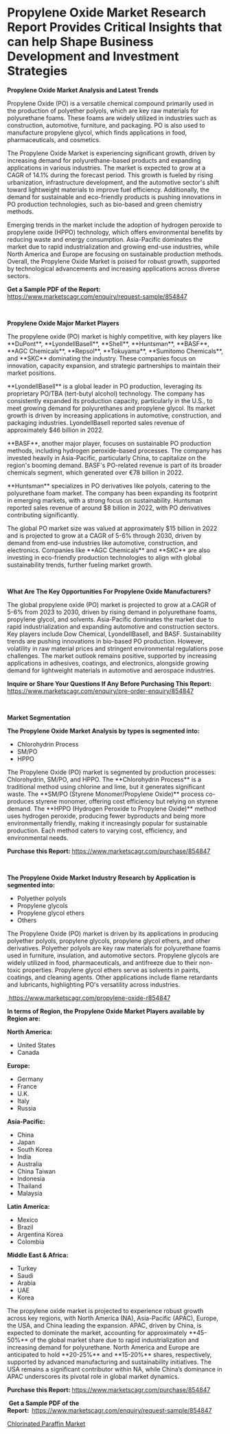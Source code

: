 <p><h1>Propylene Oxide Market Research Report Provides Critical Insights that can help Shape Business Development and Investment Strategies</h1></p><p><strong>Propylene Oxide Market Analysis and Latest Trends</strong></p>
<p><p>Propylene Oxide (PO) is a versatile chemical compound primarily used in the production of polyether polyols, which are key raw materials for polyurethane foams. These foams are widely utilized in industries such as construction, automotive, furniture, and packaging. PO is also used to manufacture propylene glycol, which finds applications in food, pharmaceuticals, and cosmetics.</p><p>The Propylene Oxide Market is experiencing significant growth, driven by increasing demand for polyurethane-based products and expanding applications in various industries. The market is expected to grow at a CAGR of 14.1% during the forecast period. This growth is fueled by rising urbanization, infrastructure development, and the automotive sector's shift toward lightweight materials to improve fuel efficiency. Additionally, the demand for sustainable and eco-friendly products is pushing innovations in PO production technologies, such as bio-based and green chemistry methods.</p><p>Emerging trends in the market include the adoption of hydrogen peroxide to propylene oxide (HPPO) technology, which offers environmental benefits by reducing waste and energy consumption. Asia-Pacific dominates the market due to rapid industrialization and growing end-use industries, while North America and Europe are focusing on sustainable production methods. Overall, the Propylene Oxide Market is poised for robust growth, supported by technological advancements and increasing applications across diverse sectors.</p></p>
<p><strong>Get a Sample PDF of the Report:&nbsp;</strong> <a href="https://www.marketscagr.com/enquiry/request-sample/854847?utm_campaign=1868&utm_medium=2&utm_source=Github&utm_content=ia&utm_term=26012025&utm_id=propylene-oxide">https://www.marketscagr.com/enquiry/request-sample/854847</a></p>
<p>&nbsp;</p>
<p><strong>Propylene Oxide Major Market Players</strong></p>
<p><p>The propylene oxide (PO) market is highly competitive, with key players like **DuPont**, **LyondellBasell**, **Shell**, **Huntsman**, **BASF**, **AGC Chemicals**, **Repsol**, **Tokuyama**, **Sumitomo Chemicals**, and **SKC** dominating the industry. These companies focus on innovation, capacity expansion, and strategic partnerships to maintain their market positions.</p><p>**LyondellBasell** is a global leader in PO production, leveraging its proprietary PO/TBA (tert-butyl alcohol) technology. The company has consistently expanded its production capacity, particularly in the U.S., to meet growing demand for polyurethanes and propylene glycol. Its market growth is driven by increasing applications in automotive, construction, and packaging industries. LyondellBasell reported sales revenue of approximately $46 billion in 2022.</p><p>**BASF**, another major player, focuses on sustainable PO production methods, including hydrogen peroxide-based processes. The company has invested heavily in Asia-Pacific, particularly China, to capitalize on the region's booming demand. BASF's PO-related revenue is part of its broader chemicals segment, which generated over €78 billion in 2022.</p><p>**Huntsman** specializes in PO derivatives like polyols, catering to the polyurethane foam market. The company has been expanding its footprint in emerging markets, with a strong focus on sustainability. Huntsman reported sales revenue of around $8 billion in 2022, with PO derivatives contributing significantly.</p><p>The global PO market size was valued at approximately $15 billion in 2022 and is projected to grow at a CAGR of 5-6% through 2030, driven by demand from end-use industries like automotive, construction, and electronics. Companies like **AGC Chemicals** and **SKC** are also investing in eco-friendly production technologies to align with global sustainability trends, further fueling market growth.</p></p>
<p>&nbsp;</p>
<p><strong>What Are The Key Opportunities For Propylene Oxide Manufacturers?</strong></p>
<p><p>The global propylene oxide (PO) market is projected to grow at a CAGR of 5-6% from 2023 to 2030, driven by rising demand in polyurethane foams, propylene glycol, and solvents. Asia-Pacific dominates the market due to rapid industrialization and expanding automotive and construction sectors. Key players include Dow Chemical, LyondellBasell, and BASF. Sustainability trends are pushing innovations in bio-based PO production. However, volatility in raw material prices and stringent environmental regulations pose challenges. The market outlook remains positive, supported by increasing applications in adhesives, coatings, and electronics, alongside growing demand for lightweight materials in automotive and aerospace industries.</p></p>
<p><strong>Inquire or Share Your Questions If Any Before Purchasing This Report:</strong> <a href="https://www.marketscagr.com/enquiry/pre-order-enquiry/854847?utm_campaign=1868&utm_medium=2&utm_source=Github&utm_content=ia&utm_term=26012025&utm_id=propylene-oxide">https://www.marketscagr.com/enquiry/pre-order-enquiry/854847</a></p>
<p>&nbsp;</p>
<p><strong>Market Segmentation</strong></p>
<p><strong>The Propylene Oxide Market Analysis by types is segmented into:</strong></p>
<p><ul><li>Chlorohydrin Process</li><li>SM/PO</li><li>HPPO</li></ul></p>
<p><p>The Propylene Oxide (PO) market is segmented by production processes: Chlorohydrin, SM/PO, and HPPO. The **Chlorohydrin Process** is a traditional method using chlorine and lime, but it generates significant waste. The **SM/PO (Styrene Monomer/Propylene Oxide)** process co-produces styrene monomer, offering cost efficiency but relying on styrene demand. The **HPPO (Hydrogen Peroxide to Propylene Oxide)** method uses hydrogen peroxide, producing fewer byproducts and being more environmentally friendly, making it increasingly popular for sustainable production. Each method caters to varying cost, efficiency, and environmental needs.</p></p>
<p><strong>Purchase this Report:&nbsp;</strong><a href="https://www.marketscagr.com/purchase/854847?utm_campaign=1868&utm_medium=2&utm_source=Github&utm_content=ia&utm_term=26012025&utm_id=propylene-oxide">https://www.marketscagr.com/purchase/854847</a></p>
<p>&nbsp;</p>
<p><strong>The Propylene Oxide Market Industry Research by Application is segmented into:</strong></p>
<p><ul><li>Polyether polyols</li><li>Propylene glycols</li><li>Propylene glycol ethers</li><li>Others</li></ul></p>
<p><p>The Propylene Oxide (PO) market is driven by its applications in producing polyether polyols, propylene glycols, propylene glycol ethers, and other derivatives. Polyether polyols are key raw materials for polyurethane foams used in furniture, insulation, and automotive sectors. Propylene glycols are widely utilized in food, pharmaceuticals, and antifreeze due to their non-toxic properties. Propylene glycol ethers serve as solvents in paints, coatings, and cleaning agents. Other applications include flame retardants and lubricants, highlighting PO's versatility across industries.</p></p>
<p><a href="https://www.marketscagr.com/propylene-oxide-r854847?utm_campaign=1868&utm_medium=2&utm_source=Github&utm_content=ia&utm_term=26012025&utm_id=propylene-oxide">&nbsp;https://www.marketscagr.com/propylene-oxide-r854847</a></p>
<p><strong>In terms of Region, the Propylene Oxide Market Players available by Region are:</strong></p>
<p>
    <p> <strong> North America: </strong>
        <ul>
            <li>United States</li>
            <li>Canada</li>
        </ul>
        </p> 
    <p> <strong> Europe: </strong>
        <ul>
            <li>Germany</li>
            <li>France</li>
            <li>U.K.</li>
            <li>Italy</li>
            <li>Russia</li>
        </ul>
        </p> 
    <p> <strong> Asia-Pacific: </strong>
        <ul>
            <li>China</li>
            <li>Japan</li>
            <li>South Korea</li>
            <li>India</li>
            <li>Australia</li>
            <li>China Taiwan</li>
            <li>Indonesia</li>
            <li>Thailand</li>
            <li>Malaysia</li>
        </ul>
        </p> 
    <p> <strong> Latin America: </strong>
        <ul>
            <li>Mexico</li>
            <li>Brazil</li>
            <li>Argentina Korea</li>
            <li>Colombia</li>
        </ul>
        </p> 
    <p> <strong> Middle East & Africa: </strong>
        <ul>
            <li>Turkey</li>
            <li>Saudi</li>
            <li>Arabia</li>
            <li>UAE</li>
            <li>Korea</li>
        </ul>
    </p>
    </p>
<p><p>The propylene oxide market is projected to experience robust growth across key regions, with North America (NA), Asia-Pacific (APAC), Europe, the USA, and China leading the expansion. APAC, driven by China, is expected to dominate the market, accounting for approximately **45-50%** of the global market share due to rapid industrialization and increasing demand for polyurethane. North America and Europe are anticipated to hold **20-25%** and **15-20%** shares, respectively, supported by advanced manufacturing and sustainability initiatives. The USA remains a significant contributor within NA, while China’s dominance in APAC underscores its pivotal role in global market dynamics.</p></p>
<p><strong>Purchase this Report: </strong><a href="https://www.marketscagr.com/purchase/854847?utm_campaign=1868&utm_medium=2&utm_source=Github&utm_content=ia&utm_term=26012025&utm_id=propylene-oxide">https://www.marketscagr.com/purchase/854847</a></p>
<p>&nbsp;<strong>Get a Sample PDF of the Report:&nbsp;&nbsp;</strong><a href="https://www.marketscagr.com/enquiry/request-sample/854847?utm_campaign=1868&utm_medium=2&utm_source=Github&utm_content=ia&utm_term=26012025&utm_id=propylene-oxide">https://www.marketscagr.com/enquiry/request-sample/854847</a></p>
<p><strong></strong></p>
<p><p><a href="https://github.com/RickHolmes3/Market-Research-Report-List-7/blob/main/chlorinated-paraffin-market.md?utm_campaign=1868&utm_medium=2&utm_source=Github&utm_content=ia&utm_term=26012025&utm_id=propylene-oxide">Chlorinated Paraffin Market</a></p></p>